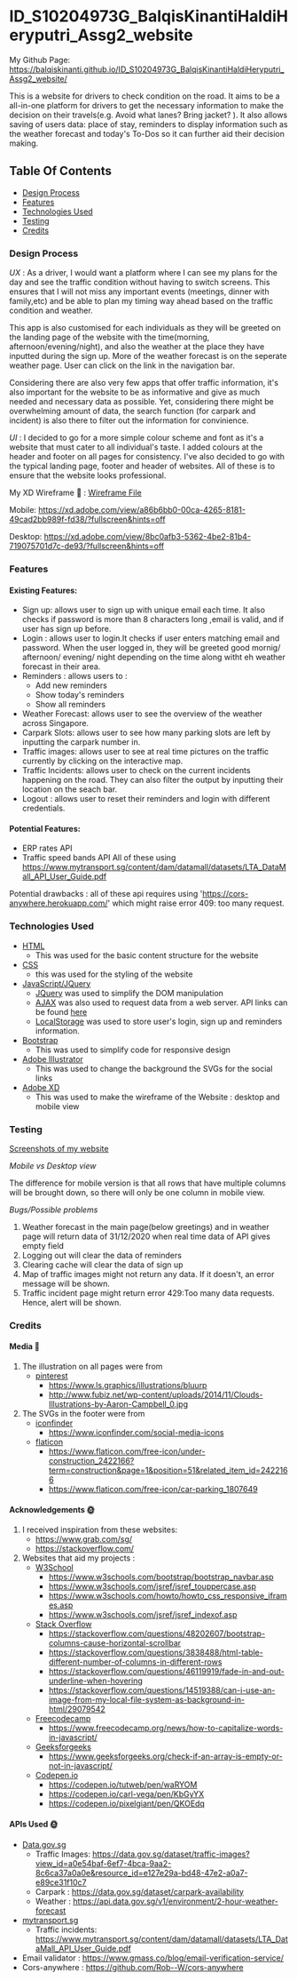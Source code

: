 # ID_S10204973G_BalqisKinantiHaldiHeryputri_Assg2_website
My Github Page: https://balqiskinanti.github.io/ID_S10204973G_BalqisKinantiHaldiHeryputri_Assg2_website/

This is a website for drivers to check condition on the road. It aims to be a all-in-one platform for drivers to get the necessary information to make the decision on their travels(e.g. Avoid what lanes? Bring jacket? ). It also allows saving of users data: place of stay, reminders to display information such as the weather forecast and today's To-Dos so it can further aid their decision making.

## Table Of Contents
* [Design Process](#design-process)
* [Features](#features)
* [Technologies Used](#technologies-used)
* [Testing](#testing)
* [Credits](#credits)


### Design Process
*UX* : 
As a driver, I would want a platform where I can see my plans for the day and see the traffic condition without having to switch screens. This ensures that I will not miss any important events (meetings, dinner with family,etc) and be able to plan my timing way ahead based on the traffic condition and weather.

This app is also customised for each individuals as they will be greeted on the landing page of the website with the time(morning, afternoon/evening/night), and also the weather at the place they have inputted during the sign up. More of the weather forecast is on the seperate weather page. User can click on the link in the navigation bar.

Considering there are also very few apps that offer traffic information, it's also important for the website to be as informative and give as much needed and necessary data as possible. Yet, considering there might be overwhelming amount of data, the search function (for carpark and incident) is also there to filter out the information for convinience. 

*UI* : 
I decided to go for a more simple colour scheme and font as it's a website that must cater to all individual's taste. I added colours at the header and footer on all pages for consistency. I've also decided to go with the typical landing page, footer and header of websites. All of these is to ensure that the website looks professional. 

My XD Wireframe :art: :
[Wireframe File](https://github.com/Balqiskinanti/ID_S10204973G_BalqisKinantiHaldiHeryputri_Assg2_website/tree/main/xd)

Mobile: https://xd.adobe.com/view/a86b6bb0-00ca-4265-8181-49cad2bb989f-fd38/?fullscreen&hints=off 

Desktop: https://xd.adobe.com/view/8bc0afb3-5362-4be2-81b4-719075701d7c-de93/?fullscreen&hints=off 

### Features
#### Existing Features: 
* Sign up: allows user to sign up with unique email each time. It also checks if password is more than 8 characters long ,email is valid, and if user has sign up before. 
* Login : allows user to login.It checks if user enters matching email and password. When the user logged in, they will be greeted good mornig/ afternoon/ evening/ night depending on the time along witht eh weather forecast in their area.
* Reminders : allows users to :
   * Add new reminders
   * Show today's reminders
   * Show all reminders
* Weather Forecast: allows user to see the overview of the weather across Singapore.
* Carpark Slots: allows user to see how many parking slots are left by inputting the carpark number in.
* Traffic images: allows user to see at real time pictures on the traffic currently by clicking on the interactive map.
* Traffic Incidents: allows user to check on the current incidents happening on the road. They can also filter the output by inputting their location on the seach bar.
* Logout : allows user to reset their reminders and login with different credentials.

#### Potential Features: 
* ERP rates API
* Traffic speed bands API
All of these using https://www.mytransport.sg/content/dam/datamall/datasets/LTA_DataMall_API_User_Guide.pdf 

Potential drawbacks : all of these api requires using 'https://cors-anywhere.herokuapp.com/' which might raise error 409: too many request.

### Technologies Used
* [HTML](https://html.com/)
  * This was used for the basic content structure for the website
* [CSS](https://www.w3.org/Style/CSS/Overview.en.html)
  * this was used for the styling of the website
* [JavaScript/JQuery](https://jquery.com/)
  * [JQuery](https://jquery.com/) was used to simplify the DOM manipulation
  * [AJAX](https://api.jquery.com/jquery.ajax/) was also used to request data from a web server. API links can be found [here](https://github.com/Balqiskinanti/ID_S10204973G_BalqisKinantiHaldiHeryputri_Assg2_website/blob/main/README.md#credits)
  * [LocalStorage](https://developer.mozilla.org/en-US/docs/Web/API/Window/localStorage) was used to store user's login, sign up and reminders information. 
* [Bootstrap](https://getbootstrap.com/)
  * This was used to simplify code for responsive design
* [Adobe Illustrator](https://www.adobe.com/sea/products/illustrator.html)
  * This was used to change the background the SVGs for the social links 
* [Adobe XD](https://www.adobe.com/sea/products/xd.html)
  * This was used to make the wireframe of the Website : desktop and mobile view


### Testing
[Screenshots of my website](https://github.com/Balqiskinanti/ID_S10204973G_BalqisKinantiHaldiHeryputri_Assg2_website/tree/main/screenshots)

*Mobile vs Desktop view*

The difference for mobile version is that all rows that have multiple columns will be brought down, so there will only be one column in mobile view. 

*Bugs/Possible problems*

1. Weather forecast in the main page(below greetings) and in weather page will return data of 31/12/2020 when real time data of API gives empty field
2. Logging out will clear the data of reminders 
3. Clearing cache will clear the data of sign up
4. Map of traffic images might not return any data. If it doesn't, an error message will be shown. 
5. Traffic incident page might return error 429:Too many data requests. Hence, alert will be shown.

### Credits
#### Media :link: 
1. The illustration on all pages were from 
   * [pinterest](https://www.pinterest.com/)
      * https://www.ls.graphics/illustrations/bluurp
      * http://www.fubiz.net/wp-content/uploads/2014/11/Clouds-Illustrations-by-Aaron-Campbell_0.jpg
2. The SVGs in the footer were from
   * [iconfinder](www.iconfinder.com)
      * https://www.iconfinder.com/social-media-icons
   * [flaticon](https://www.flaticon.com/)
      * https://www.flaticon.com/free-icon/under-construction_2422166?term=construction&page=1&position=51&related_item_id=2422166
      * https://www.flaticon.com/free-icon/car-parking_1807649
  
#### Acknowledgements :sun_with_face:
1. I received inspiration from these websites: 
   * https://www.grab.com/sg/
   * https://stackoverflow.com/
2. Websites that aid my projects :
   * [W3School](https://www.w3schools.com/)
      - https://www.w3schools.com/bootstrap/bootstrap_navbar.asp
      - https://www.w3schools.com/jsref/jsref_touppercase.asp
      - https://www.w3schools.com/howto/howto_css_responsive_iframes.asp
      - https://www.w3schools.com/jsref/jsref_indexof.asp
   * [Stack Overflow](https://stackoverflow.com/)
      - https://stackoverflow.com/questions/48202607/bootstrap-columns-cause-horizontal-scrollbar
      - https://stackoverflow.com/questions/3838488/html-table-different-number-of-columns-in-different-rows
      - https://stackoverflow.com/questions/46119919/fade-in-and-out-underline-when-hovering
      - https://stackoverflow.com/questions/14519388/can-i-use-an-image-from-my-local-file-system-as-background-in-html/29079542
   * [Freecodecamp](www.freecodecamp.org)
      - https://www.freecodecamp.org/news/how-to-capitalize-words-in-javascript/
   * [Geeksforgeeks](www.geeksforgeeks.org)
      - https://www.geeksforgeeks.org/check-if-an-array-is-empty-or-not-in-javascript/
   * [Codepen.io](https://codepen.io/)
      - https://codepen.io/tutweb/pen/waRYOM
      - https://codepen.io/carl-vega/pen/KbGyYX
      - https://codepen.io/pixelgiant/pen/QKOEdq
#### APIs Used :sun_with_face:
* [Data.gov.sg](https://data.gov.sg/dataset/)
  * Traffic Images: https://data.gov.sg/dataset/traffic-images?view_id=a0e54baf-6ef7-4bca-9aa2-8c6ca37a0a0e&resource_id=e127e29a-bd48-47e2-a0a7-e89ce31f10c7
  * Carpark : https://data.gov.sg/dataset/carpark-availability
  * Weather : https://api.data.gov.sg/v1/environment/2-hour-weather-forecast
* [mytransport.sg](https://www.mytransport.sg/content/mytransport/home/dataMall.html)
  * Traffic incidents: https://www.mytransport.sg/content/dam/datamall/datasets/LTA_DataMall_API_User_Guide.pdf
* Email validator : https://www.gmass.co/blog/email-verification-service/
* Cors-anywhere : https://github.com/Rob--W/cors-anywhere 

